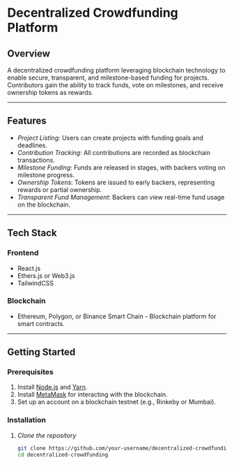 # Decentralized Crowdfunding Platform

## Overview
A decentralized crowdfunding platform leveraging blockchain technology to enable secure, transparent, and milestone-based funding for projects. Contributors gain the ability to track funds, vote on milestones, and receive ownership tokens as rewards.

---

## Features
- *Project Listing*: Users can create projects with funding goals and deadlines.
- *Contribution Tracking*: All contributions are recorded as blockchain transactions.
- *Milestone Funding*: Funds are released in stages, with backers voting on milestone progress.
- *Ownership Tokens*: Tokens are issued to early backers, representing rewards or partial ownership.
- *Transparent Fund Management*: Backers can view real-time fund usage on the blockchain.

---

## Tech Stack

### Frontend
- React.js 
- Ethers.js or Web3.js 
- TailwindCSS 

### Blockchain
- Ethereum, Polygon, or Binance Smart Chain - Blockchain platform for smart contracts.

---

## Getting Started

### Prerequisites
1. Install [Node.js](https://nodejs.org) and [Yarn](https://yarnpkg.com/).
2. Install [MetaMask](https://metamask.io/) for interacting with the blockchain.
3. Set up an account on a blockchain testnet (e.g., Rinkeby or Mumbai).

### Installation

1. *Clone the repository*
   ```bash
   git clone https://github.com/your-username/decentralized-crowdfunding.git
   cd decentralized-crowdfunding
